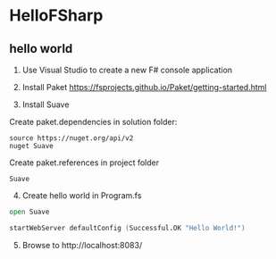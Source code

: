 # HelloFSharp

## hello world

1. Use Visual Studio to create a new F# console application

2. Install Paket https://fsprojects.github.io/Paket/getting-started.html

3. Install Suave

Create paket.dependencies in solution folder:

```
source https://nuget.org/api/v2
nuget Suave
```

Create paket.references in project folder

```
Suave
```

4. Create hello world in Program.fs

```fsharp
open Suave

startWebServer defaultConfig (Successful.OK "Hello World!")
```

5. Browse to http://localhost:8083/